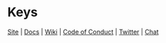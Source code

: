 # Keys

[Site](https://trystal.net/) |
[Docs](https://trystal.net/) |
[Wiki](https://github.com/trystal/trist-text/wiki "Changelog, Roadmap, etc.") |
[Code of Conduct](https://jquery.org/conduct/) |
[Twitter](https://twitter.com/trystalnet) |
[Chat](https://gitter.im/trystal/trystal)

